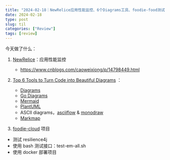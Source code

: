```yaml
---
title: "2024-02-18｜NewRelice应用性能监控、6个Diagrams工具、foodie-food测试"
date: 2024-02-18
type: post
slug: til
categories: ["Review"]
tags: [review]
---
```


今天做了什么：

1. [NewRelice](https://newrelic.com/)：应用性能监控
   - https://www.cnblogs.com/caoweixiong/p/14798449.html
2. [Top 6 Tools to Turn Code into Beautiful Diagrams](https://www.youtube.com/watch?v=jCd6XfWLZsg) ：
   - [Diagrams](https://diagrams.mingrammer.com/)
   - [Go Diagrams](https://godiagram.com/winforms/latest/)
   - [Mermaid](https://mermaid.js.org/)
   - [PlantUML](https://plantuml.com/)
   - ASCII diagrams，[asciiflow](https://asciiflow.com/#/) & [monodraw](https://monodraw.helftone.com/) 
   - [Markmap](https://markmap.js.org/)

3.  [foodie-cloud](https://github.com/chensoul/foodie-cloud) 项目
   - 测试 resilience4j
   - 使用 bash 测试接口：test-em-all.sh
   - 使用 docker 部署项目
